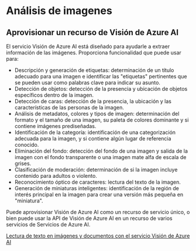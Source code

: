 # Análisis de imagenes

## Aprovisionar un recurso de Visión de Azure AI

El servicio Visión de Azure AI está diseñado para ayudarle a extraer información de las imágenes. Proporciona funcionalidad que puede usar para:

* Descripción y generación de etiquetas: determinación de un título adecuado para una imagen e identificar las "etiquetas" pertinentes que se pueden usar como palabras clave para indicar su asunto.
* Detección de objetos: detección de la presencia y ubicación de objetos específicos dentro de la imagen.
* Detección de caras: detección de la presencia, la ubicación y las características de las personas de la imagen.
* Análisis de metadatos, colores y tipos de imagen: determinación del formato y el tamaño de una imagen, su paleta de colores dominante y si contiene imágenes prediseñadas.
* Identificación de la categoría: identificación de una categorización adecuada para la imagen, y si contiene algún lugar de referencia conocido.
* Eliminación del fondo: detección del fondo de una imagen y salida de la imagen con el fondo transparente o una imagen mate alfa de escala de grises.
* Clasificación de moderación: determinación de si la imagen incluye contenido para adultos o violento.
* Reconocimiento óptico de caracteres: lectura del texto de la imagen.
* Generación de miniaturas inteligentes: identificación de la región de interés principal en la imagen para crear una versión más pequeña en "miniatura".

Puede aprovisionar Visión de Azure AI como un recurso de servicio único, o bien puede usar la API de Visión de Azure AI en un recurso de varios servicios de Servicios de Azure AI.

[Lectura de texto en imágenes y documentos con el servicio Visión de Azure AI](https://learn.microsoft.com/es-es/training/modules/read-text-images-documents-with-computer-vision-service/)


